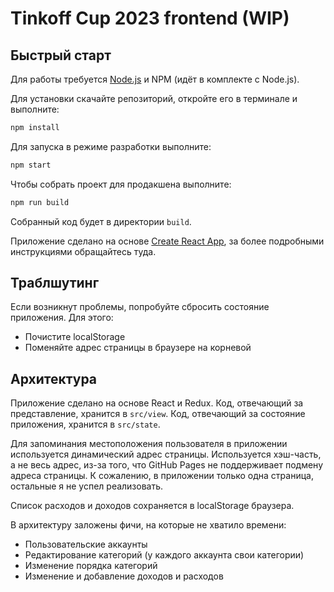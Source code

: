 # Tinkoff Cup 2023 frontend (WIP)

## Быстрый старт

Для работы требуется [Node.js](https://nodejs.org/) и NPM (идёт в комплекте с Node.js).

Для установки скачайте репозиторий, откройте его в терминале и выполните:

```bash
npm install
```

Для запуска в режиме разработки выполните:

```bash
npm start
```

Чтобы собрать проект для продакшена выполните:

```bash
npm run build
```

Собранный код будет в директории `build`.

Приложение сделано на основе [Create React App](https://github.com/facebook/create-react-app),
за более подробными инструкциями обращайтесь туда.

## Траблшутинг

Если возникнут проблемы, попробуйте сбросить состояние приложения. Для этого:

- Почистите localStorage
- Поменяйте адрес страницы в браузере на корневой

## Архитектура

Приложение сделано на основе React и Redux.
Код, отвечающий за представление, хранится в `src/view`.
Код, отвечающий за состояние приложения, хранится в `src/state`.

Для запоминания местоположения пользователя в приложении используется динамический адрес страницы.
Используется хэш-часть, а не весь адрес, из-за того, что GitHub Pages не поддерживает подмену адреса страницы.
К сожалению, в приложении только одна страница, остальные я не успел реализовать.

Список расходов и доходов сохраняется в localStorage браузера.

В архитектуру заложены фичи, на которые не хватило времени:

- Пользовательские аккаунты
- Редактирование категорий (у каждого аккаунта свои категории)
- Изменение порядка категорий
- Изменение и добавление доходов и расходов
